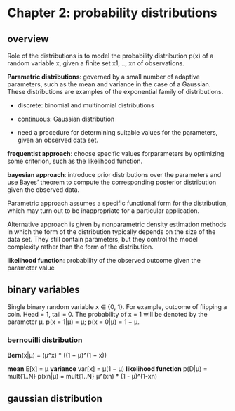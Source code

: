 # Chapter 2: probability distributions


## overview


Role of the distributions is to model the probability distribution p(x) of
a random variable x, given a finite set x1, .., xn of observations.


**Parametric distributions**: governed by a small number of adaptive parameters, such as the mean and variance in
the case of a Gaussian. These distributions are examples of the exponential family of distributions.

- discrete: binomial and multinomial distributions
- continuous: Gaussian distribution

- need a procedure for determining suitable values for the parameters, given an observed data set.

**frequentist approach**: choose specific values forparameters
by optimizing some criterion, such as the likelihood function.

**bayesian approach**: introduce prior distributions over the parameters and use
Bayes’ theorem to compute the corresponding posterior distribution given the observed data.


Parametric approach assumes a specific functional form for the distribution,
which may turn out to be inappropriate for a particular application.


Alternative approach is given by nonparametric density estimation methods in which
the form of the distribution typically depends on the size of the data
set. They still contain parameters, but they control the model complexity
rather than the form of the distribution.


**likelihood function**: probability of the observed outcome given the parameter value


## binary variables


Single binary random variable x ∈ {0, 1}.
For example, outcome of flipping a coin.
Head = 1, tail = 0.
The probability of x = 1 will be denoted by the parameter μ.
p(x = 1|μ) = μ; p(x = 0|μ) = 1 − μ.


### bernouilli distribution


**Bern**(x|μ) = (μ^x) * ((1 − μ)^(1 − x))

**mean** E[x] = μ
**variance** var[x] = μ(1 − μ)
**likelihood function** p(D|μ) = mult{1..N} p(xn|μ) = mult{1..N} μ^(xn) * (1 - μ)^(1-xn)








## gaussian distribution




